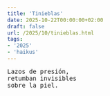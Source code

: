 ```yaml
---
title: 'Tinieblas'
date: 2025-10-22T00:00:00+02:00
draft: false
url: /2025/10/tinieblas.html
tags:
- '2025'
- 'haikus'
---
```


<pre>
Lazos de presión,
retumban invisibles
sobre la piel.
</pre>
